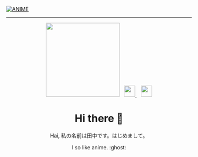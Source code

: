 [![ANIME](https://coverfiles.alphacoders.com/916/91695.png)](https://github.com/Tanaka9531)

___

<p align='center'>
<a href="https://www.instagram.com/impostor9531/"><img height="200" src="https://avatars0.githubusercontent.com/u/73052642?s=400&u=c0e05b9f2faf2048ca9fed7b79dcff7ef9e3e3fe&v=4"></a>&nbsp;&nbsp;
 <a href="https://www.youtube.com/channel/UCea_xh4i0rGRclhHMJY-j6w"><img height="30" src="https://encrypted-tbn0.gstatic.com/images?q=tbn:ANd9GcTUkW03N0VhDKd2Bt1CF8HMtrqz4EKP5QhrSQ&usqp=CAU">
 </a>&nbsp;&nbsp;
 <a href="https://wa.me/62816243737"><img height="30" src="https://raw.githubusercontent.com/Tanaka9531/Tanaka9531-/main/whatsapp.png?token=ARNLDYUGDHRSQFDXLIW7HW27ZCYIC"></a>
</P></p>

<h1  align='center'> Hi there 👋 </h1>

<p align='center'> Hai, 私の名前は田中です。はじめまして。 </p>

<p align='center'> I so like anime. :ghost: </p>




